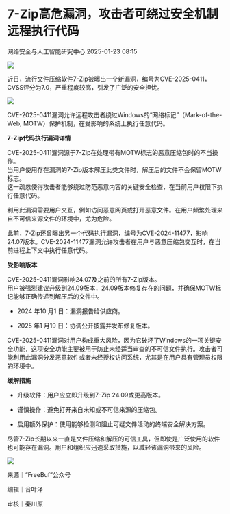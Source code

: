#  7-Zip高危漏洞，攻击者可绕过安全机制远程执行代码   
 网络安全与人工智能研究中心   2025-01-23 08:15  
  
![](https://mmbiz.qpic.cn/mmbiz_gif/ezpQRXtYHibykdgfR7Bfd3D5gQ9smYkhUSicwuicfUyAydJhQTRo5N6XPD9LxvGALWdC7ZZVI2R6skN0r8WUhrjcA/640?wx_fmt=gif&from=appmsg "")  
  
  
近日，流行文件压缩软件7-Zip被曝出一个新漏洞，编号为CVE-2025-0411，CVSS评分为7.0，严重程度较高，引发了广泛的安全担忧。  
  
  
![](https://mmbiz.qpic.cn/mmbiz_jpg/ezpQRXtYHibz7jFXibIJ7JiawMfwc2zK7cU5gIDnfcu1IsVCjOxxwRDT96QL7SDb7Q1SJWMawUJNasKJsueOzbnyw/640?wx_fmt=jpeg&from=appmsg "")  
  
CVE-2025-0411漏洞允许远程攻击者绕过Windows的“网络标记”（Mark-of-the-Web, MOTW）保护机制，在受影响的系统上执行任意代码。  
  
  
**7-Zip代码执行漏洞详情**  
  
  
  
CVE-2025-0411漏洞源于7-Zip在处理带有MOTW标志的恶意压缩包时的不当操作。  
当用户使用存在漏洞的7-Zip版本解压此类文件时，解压后的文件不会保留MOTW标志。  
这一疏忽使得攻击者能够绕过防范恶意内容的关键安全检查，在当前用户权限下执行任意代码。  
  
  
利用此漏洞需要用户交互，例如访问恶意网页或打开恶意文件。在用户频繁处理来自不可信来源文件的环境中，尤为危险。  
  
  
此前，7-Zip还曾曝出另一个代码执行漏洞，编号为CVE-2024-11477，影响24.07版本。CVE-2024-11477漏洞允许攻击者在用户与恶意压缩包交互时，在当前进程上下文中执行任意代码。  
  
  
**受影响版本**  
  
  
  
CVE-2025-0411漏洞影响24.07及之前的所有7-Zip版本。  
用户被强烈建议升级到24.09版本，24.09版本修复存在的问题，并确保MOTW标记能够正确传递到解压后的文件中。  
  
  
- 2024 年10 月1 日：漏洞报告给供应商。  
  
- 2025 年1 月19 日：协调公开披露并发布修复版本。  
  
  
  
CVE-2025-0411漏洞对用户构成重大风险，因为它破坏了Windows的一项关键安全功能，这项安全功能主要被用于防止未经适当审查的不可信文件执行。攻击者可能利用此漏洞分发恶意软件或者未经授权访问系统，尤其是在用户具有管理员权限的环境中。  
  
  
**缓解措施**  
  
  
  
- 升级软件：用户应立即升级到7-Zip 24.09或更高版本。  
  
- 谨慎操作：避免打开来自未知或不可信来源的压缩包。  
  
- 启用额外保护：使用能够检测和阻止可疑文件活动的终端安全解决方案。  
  
  
  
尽管7-Zip长期以来一直是文件压缩和解压的可信工具，但即使是广泛使用的软件也可能存在漏洞。用户和组织应迅速采取措施，以减轻该漏洞带来的风险。  
  
  
  
[](https://mp.weixin.qq.com/s?__biz=MjM5NjA0NjgyMA==&mid=2651253272&idx=1&sn=82468d927062b7427e3ca8a912cb2dc7&scene=21#wechat_redirect)  
  
  
![](https://mmbiz.qpic.cn/mmbiz_png/ezpQRXtYHibykdgfR7Bfd3D5gQ9smYkhUMk71re53Z8Xju62nS9agGCNgUNjPibQP7YZthr22UXppftxLN0kp97A/640?wx_fmt=png&from=appmsg "")  
  
来源｜“FreeBuf”公众号  
  
编辑｜音叶泽  
  
审核｜秦川原  
  
  
